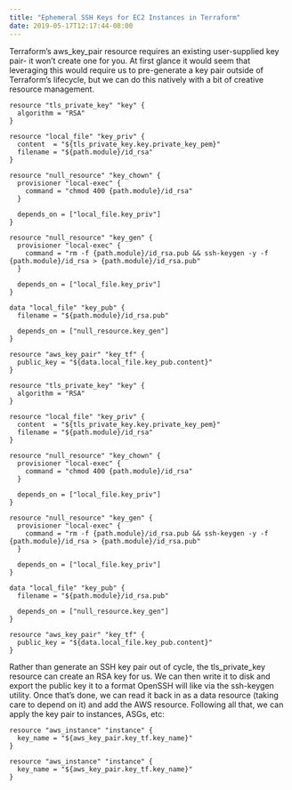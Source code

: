 ```yaml
---
title: "Ephemeral SSH Keys for EC2 Instances in Terraform"
date: 2019-05-17T12:17:44-08:00
---
```


Terraform’s aws_key_pair resource requires an existing user-supplied key pair- it won’t create one for you. At first glance it would seem that leveraging this would require us to pre-generate a key pair outside of Terraform’s lifecycle, but we can do this natively with a bit of creative resource management.

<!--more-->

```hcl
resource "tls_private_key" "key" {
  algorithm = "RSA"
}

resource "local_file" "key_priv" {
  content  = "${tls_private_key.key.private_key_pem}"
  filename = "${path.module}/id_rsa"
}

resource "null_resource" "key_chown" {
  provisioner "local-exec" {
    command = "chmod 400 {path.module}/id_rsa"
  }

  depends_on = ["local_file.key_priv"]
}

resource "null_resource" "key_gen" {
  provisioner "local-exec" {
    command = "rm -f {path.module}/id_rsa.pub && ssh-keygen -y -f {path.module}/id_rsa > {path.module}/id_rsa.pub"
  }

  depends_on = ["local_file.key_priv"]
}

data "local_file" "key_pub" {
  filename = "${path.module}/id_rsa.pub"

  depends_on = ["null_resource.key_gen"]
}

resource "aws_key_pair" "key_tf" {
  public_key = "${data.local_file.key_pub.content}"
}

resource "tls_private_key" "key" {
  algorithm = "RSA"
}

resource "local_file" "key_priv" {
  content  = "${tls_private_key.key.private_key_pem}"
  filename = "${path.module}/id_rsa"
}

resource "null_resource" "key_chown" {
  provisioner "local-exec" {
    command = "chmod 400 {path.module}/id_rsa"
  }

  depends_on = ["local_file.key_priv"]
}

resource "null_resource" "key_gen" {
  provisioner "local-exec" {
    command = "rm -f {path.module}/id_rsa.pub && ssh-keygen -y -f {path.module}/id_rsa > {path.module}/id_rsa.pub"
  }

  depends_on = ["local_file.key_priv"]
}

data "local_file" "key_pub" {
  filename = "${path.module}/id_rsa.pub"

  depends_on = ["null_resource.key_gen"]
}

resource "aws_key_pair" "key_tf" {
  public_key = "${data.local_file.key_pub.content}"
}
```

Rather than generate an SSH key pair out of cycle, the tls_private_key resource can create an RSA key for us. We can then write it to disk and export the public key it to a format OpenSSH will like via the ssh-keygen utility. Once that’s done, we can read it back in as a data resource (taking care to depend on it) and add the AWS resource. Following all that, we can apply the key pair to instances, ASGs, etc:


```hcl
resource "aws_instance" "instance" {
  key_name = "${aws_key_pair.key_tf.key_name}"
}

resource "aws_instance" "instance" {
  key_name = "${aws_key_pair.key_tf.key_name}"
}
```
